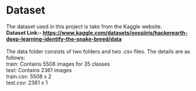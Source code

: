 # Dataset

The dataset used in this project is take from the Kaggle website.
<br>
<b>Dataset Link:- https://www.kaggle.com/datasets/oossiiris/hackerearth-deep-learning-identify-the-snake-breed/data </b>
<br>
<br>The data folder consists of two folders and two .csv files. The details are as follows:
<br>train: Contains 5508 images for 35 classes
<br>test: Contains 2361 images
<br>train.csv: 5508 x 2
<br>test.csv: 2361 x 1
<br>
